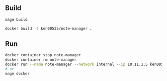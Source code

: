 ## Build

```bash
mage build
```

```bash
docker build -t ken00535/note-manager .
```

## Run

```bash
docker container stop note-manager
docker container rm note-manager
docker run --name note-manager --network internal --ip 10.11.1.5 ken00535/note-manager
# or
mage docker
```

